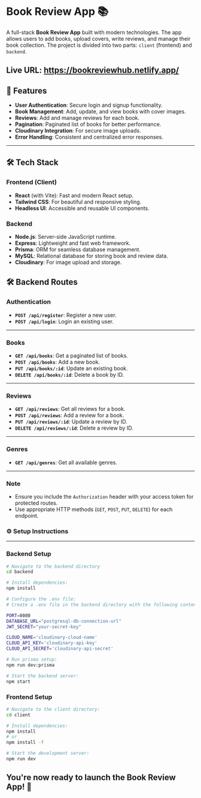 # Book Review App 📚

A full-stack **Book Review App** built with modern technologies. The app allows users to add books, upload covers, write reviews, and manage their book collection. The project is divided into two parts: `client` (frontend) and `backend`.

Live URL: https://bookreviewhub.netlify.app/
---

## 🚀 Features

- **User Authentication**: Secure login and signup functionality.
- **Book Management**: Add, update, and view books with cover images.
- **Reviews**: Add and manage reviews for each book.
- **Pagination**: Paginated list of books for better performance.
- **Cloudinary Integration**: For secure image uploads.
- **Error Handling**: Consistent and centralized error responses.

---

## 🛠️ Tech Stack

### **Frontend (Client)**
- **React** (with Vite): Fast and modern React setup.
- **Tailwind CSS**: For beautiful and responsive styling.
- **Headless UI**: Accessible and reusable UI components.

### **Backend**
- **Node.js**: Server-side JavaScript runtime.
- **Express**: Lightweight and fast web framework.
- **Prisma**: ORM for seamless database management.
- **MySQL**: Relational database for storing book and review data.
- **Cloudinary**: For image upload and storage.

## 🛠️ Backend Routes

### Authentication
- **`POST /api/register`**: Register a new user.  
- **`POST /api/login`**: Login an existing user.  

---

### Books
- **`GET /api/books`**: Get a paginated list of books.  
- **`POST /api/books`**: Add a new book.  
- **`PUT /api/books/:id`**: Update an existing book.  
- **`DELETE /api/books/:id`**: Delete a book by ID.  

---

### Reviews
- **`GET /api/reviews`**: Get all reviews for a book.  
- **`POST /api/reviews`**: Add a review for a book.  
- **`PUT /api/reviews/:id`**: Update a review by ID.  
- **`DELETE /api/reviews/:id`**: Delete a review by ID.  

---

### Genres
- **`GET /api/genres`**: Get all available genres.  

---

### Note
- Ensure you include the `Authorization` header with your access token for protected routes.
- Use appropriate HTTP methods (`GET`, `POST`, `PUT`, `DELETE`) for each endpoint.


### ⚙️ Setup Instructions
 
---
### Backend Setup

```bash
# Navigate to the backend directory
cd backend

# Install dependencies:
npm install

# Configure the .env file:
# Create a .env file in the backend directory with the following content:

PORT=8080
DATABASE_URL="postgresql-db-connection-url"
JWT_SECRET="your-secret-key"

CLOUD_NAME='cloudinary-cloud-name'
CLOUD_API_KEY='cloudinary-api-key'
CLOUD_API_SECRET='cloudinary-api-secret'

# Run prisma setup:
npm run dev:prisma

# Start the backend server:
npm start

```

### Frontend Setup

```bash
# Navigate to the client directory:
cd client

# Install dependencies:
npm install
# or
npm install -f

# Start the development server:
npm run dev
```
You're now ready to launch the Book Review App! 🚀
---
